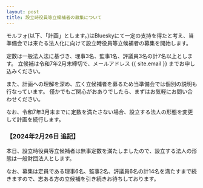 ```yaml
---
layout: post
title: 設立時役員等立候補者の募集について
---
```

モルフォ(以下、「計画」とします。)はBlueskyにて一定の支持を得たと考え、当準備会では来たる法人化に向けて設立時役員等立候補者の募集を開始します。

定数は一般法人法に基づき、理事3名、監事1名、評議員3名の計7名以上とします。
立候補は令和7年2月末締切で、メールアドレス {{ site.email }} までお申し込みください。

また、計画への理解を深め、広く立候補者を募るため当準備会では個別の説明も行なっています。
僅かでもご関心がおありでしたら、まずはお気軽にお問い合わせください。

なお、令和7年3月末までに定数を満たさない場合、設立する法人の形態を変更して計画を続行します。

### 【2024年2月26日 追記】

本日、設立時役員等立候補者は無事定数を満たしましたので、設立する法人の形態は一般財団法人とします。

なお、募集は定員である理事6名、監事2名、評議員6名の計14名を満たすまで続きますので、志ある方の立候補を引き続きお待ちしております。
